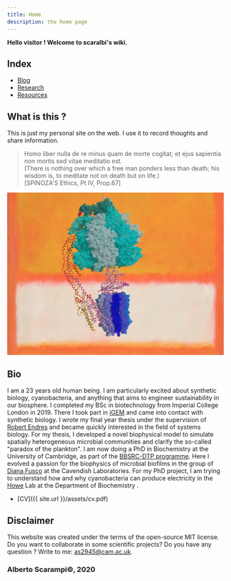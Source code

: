 ```yaml
---
title: Home
description: the home page
---
```


**Hello visitor ! Welcome to scaralbi's wiki.**

## Index
* [Blog](blog.md)
* [Research](research.md)  
* [Resources](resources.md)


## What is this ?
This is just my personal site on the web.
I use it to record thoughts and share information.

> Homo liber nulla de re minus quam de morte
cogitat; et ejus sapientia non mortis sed vitae
meditatio est.  
(There is nothing over which a free man ponders
less than death; his wisdom is, to meditate not on
death but on life.)  
[SPINOZA'S Ethics, Pt IV, Prop.67]

![WhatisLife](assets/figs/atpase.jpg)

## Bio
I am a 23 years old human being. I am particularly excited about synthetic biology, cyanobacteria, and anything that aims to engineer sustainability in our biosphere.
I completed my BSc in biotechnology from Imperial College London in 2019. There I took part in [iGEM]() and came into contact with synthetic biology. I wrote my final year thesis under the supervision of [Robert Endres](https://www.imperial.ac.uk/people/r.endres) and became quickly interested in the field of systems biology. For my thesis, I developed a novel biophysical model to simulate spatially heterogeneous microbial communities and clarify the so-called "paradox of the plankton". I am now doing a PhD in Biochemistry  at the University of Cambridge, as part of the [BBSRC-DTP programme](https://bbsrcdtp.lifesci.cam.ac.uk/). Here I evolved a passion for the biophysics of microbial biofilms in the group of [Diana Fusco](https://www.phy.cam.ac.uk/directory/dr-diana-fusco) at the Cavendish Laboratories. For my PhD project, I am trying to understand how and why cyanobacteria can produce electricity in the [Howe](https://www.bioc.cam.ac.uk/howe) Lab at the Department of Biochemistry .

* [CV]({{ site.url }}/assets/cv.pdf)


## Disclaimer
This website was created under the terms of the open-source MIT license.
Do you want to collaborate in some scientific projects?
Do you have any question ?
Write to me:  as2945@cam.ac.uk.

### Alberto Scarampi©, 2020
